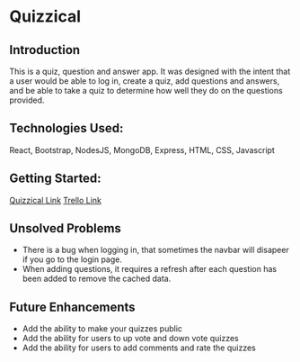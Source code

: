 # Quizzical

## Introduction
This is a quiz, question and answer app. It was designed with the intent that a user would be able to log in, create a quiz, add questions and answers, and be able to take a quiz to determine how well they do on the questions provided.

## Technologies Used:
React, Bootstrap, NodesJS, MongoDB, Express, HTML, CSS, Javascript

## Getting Started: 
[Quizzical Link](https://quizical1.herokuapp.com/)
[Trello Link](https://trello.com/b/vqMCJYD4/project-4)

## Unsolved Problems
- There is a bug when logging in, that sometimes the navbar will disapeer if you go to the login page.
- When adding questions, it requires a refresh after each question has been added to remove the cached data.

## Future Enhancements
- Add the ability to make your quizzes public
- Add the ability for users to up vote and down vote quizzes
- Add the ability for users to add comments and rate the quizzes